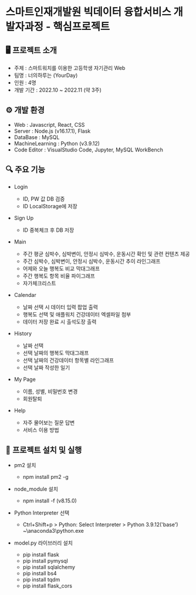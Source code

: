 # 스마트인재개발원 빅데이터 융합서비스 개발자과정 - 핵심프로젝트


## 🖥 프로젝트 소개
- 주제 : 스마트워치를 이용한 고등학생 자기관리 Web
- 팀명 : 너의하루는 (YourDay)
- 인원 : 4명
- 개발 기간 : 2022.10 ~ 2022.11 (약 3주)


## ⚙ 개발 환경
- Web : Javascript, React, CSS
- Server : Node.js (v16.17.1), Flask
- DataBase : MySQL
- MachineLearning : Python (v3.9.12)
- Code Editor : VisualStudio Code, Jupyter, MySQL WorkBench


## 🔍 주요 기능
- Login
  - ID, PW 값 DB 검증
  - ID LocalStorage에 저장

- Sign Up
  - ID 중복체크 후 DB 저장

- Main
  - 주간 평균 심박수, 심박변이, 안정시 심박수, 운동시간 확인 및 관련 컨텐츠 제공
  - 주간 심박수, 심박변이, 안정시 심박수, 운동시간 추이 라인그래프
  - 어제와 오늘 행복도 비교 막대그래프
  - 주간 행복도 항목 비율 파이그래프
  - 자가체크리스트

- Calendar
  - 날짜 선택 시 데이터 입력 팝업 출력
  - 행복도 선택 및 애플워치 건강데이터 엑셀파일 첨부
  - 데이터 저장 완료 시 출석도장 출력

- History
  - 날짜 선택
  - 선택 날짜의 행복도 막대그래프
  - 선택 날짜의 건강데이터 항목별 라인그래프
  - 선택 날짜 작성한 일기
  
- My Page
  - 이름, 성별, 비밀번호 변경
  - 회원탈퇴
  
- Help
  - 자주 물어보는 질문 답변
  - 서비스 이용 방법 


## 🔁 프로젝트 설치 및 실행
- pm2 설치
  - npm install pm2 -g

- node_module 설치
  - npm install -f (v8.15.0)

- Python Interpreter 선택
  - Ctrl+Shift+p > Python: Select Interpreter > Python 3.9.12('base') ~\anaconda3\python.exe

- model.py 라이브러리 설치
  - pip install flask
  - pip install pymysql
  - pip install sqlalchemy
  - pip install bs4
  - pip install tqdm
  - pip install flask_cors 
